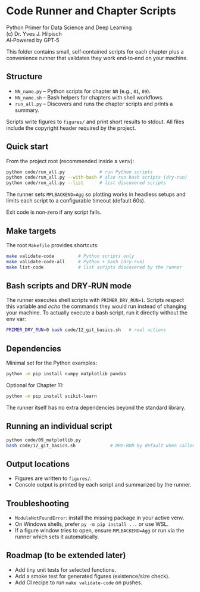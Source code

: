 # Code Runner and Chapter Scripts

Python Primer for Data Science and Deep Learning  
(c) Dr. Yves J. Hilpisch  
AI‑Powered by GPT‑5

This folder contains small, self‑contained scripts for each chapter plus a
convenience runner that validates they work end‑to‑end on your machine.

## Structure

- `NN_name.py` – Python scripts for chapter `NN` (e.g., `01`, `09`).
- `NN_name.sh` – Bash helpers for chapters with shell workflows.
- `run_all.py` – Discovers and runs the chapter scripts and prints a summary.

Scripts write figures to `figures/` and print short results to stdout. All
files include the copyright header required by the project.

## Quick start

From the project root (recommended inside a venv):

```bash
python code/run_all.py             # run Python scripts
python code/run_all.py --with-bash # also run bash scripts (dry‑run)
python code/run_all.py --list      # list discovered scripts
```

The runner sets `MPLBACKEND=Agg` so plotting works in headless setups and
limits each script to a configurable timeout (default 60s).

Exit code is non‑zero if any script fails.

## Make targets

The root `Makefile` provides shortcuts:

```bash
make validate-code         # Python scripts only
make validate-code-all     # Python + bash (dry‑run)
make list-code             # list scripts discovered by the runner
```

## Bash scripts and DRY‑RUN mode

The runner executes shell scripts with `PRIMER_DRY_RUN=1`. Scripts respect this
variable and *echo* the commands they would run instead of changing your
machine. To actually execute a bash script, run it directly without the env var:

```bash
PRIMER_DRY_RUN=0 bash code/12_git_basics.sh   # real actions
```

## Dependencies

Minimal set for the Python examples:

```bash
python -m pip install numpy matplotlib pandas
```

Optional for Chapter 11:

```bash
python -m pip install scikit-learn
```

The runner itself has no extra dependencies beyond the standard library.

## Running an individual script

```bash
python code/09_matplotlib.py
bash code/12_git_basics.sh             # DRY‑RUN by default when called by runner
```

## Output locations

- Figures are written to `figures/`.
- Console output is printed by each script and summarized by the runner.

## Troubleshooting

- `ModuleNotFoundError`: install the missing package in your active venv.
- On Windows shells, prefer `py -m pip install ...` or use WSL.
- If a figure window tries to open, ensure `MPLBACKEND=Agg` or run via the
  runner which sets it automatically.

## Roadmap (to be extended later)

- Add tiny unit tests for selected functions.
- Add a smoke test for generated figures (existence/size check).
- Add CI recipe to run `make validate-code` on pushes.

